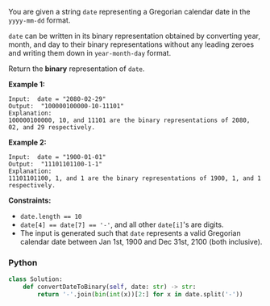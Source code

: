You are given a string  `date`  representing a Gregorian calendar date in the  `yyyy-mm-dd`  format.

`date`  can be written in its binary representation obtained by converting year, month, and day to their binary
representations without any leading zeroes and writing them down in  `year-month-day`  format.

Return the  **binary**  representation of  `date`.

**Example 1:**

```
Input:  date = "2080-02-29"
Output:  "100000100000-10-11101"
Explanation:
100000100000, 10, and 11101 are the binary representations of 2080, 02, and 29 respectively.
```

**Example 2:**

```
Input:  date = "1900-01-01"
Output:  "11101101100-1-1"
Explanation:
11101101100, 1, and 1 are the binary representations of 1900, 1, and 1 respectively.
```

**Constraints:**

- `date.length == 10`
- `date[4] == date[7] == '-'`, and all other  `date[i]`'s are digits.
- The input is generated such that  `date`  represents a valid Gregorian calendar date between Jan 1st, 1900 and Dec
  31st, 2100 (both inclusive).

### Python

```py
class Solution:
    def convertDateToBinary(self, date: str) -> str:
        return '-'.join(bin(int(x))[2:] for x in date.split('-'))
```